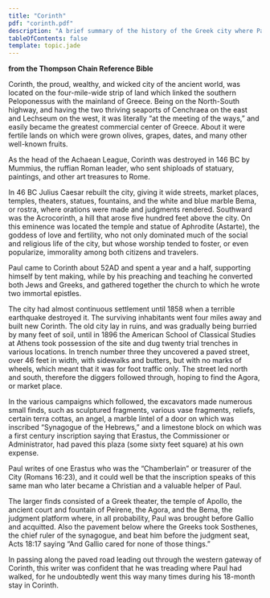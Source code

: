 ```yaml
---
title: "Corinth"
pdf: "corinth.pdf"
description: "A brief summary of the history of the Greek city where Paul stayed 18 months."
tableOfContents: false
template: topic.jade
---
```


**from the Thompson Chain Reference Bible**

Corinth, the proud, wealthy, and wicked city of the ancient world, was
located on the four-mile-wide strip of land which linked the southern
Peloponessus with the mainland of Greece. Being on the North-South
highway, and having the two thriving seaports of Cenchraea on the east
and Lechseum on the west, it was literally “at the meeting of the ways,”
and easily became the greatest commercial center of Greece. About it
were fertile lands on which were grown olives, grapes, dates, and many
other well-known fruits.

As the head of the Achaean League, Corinth was destroyed in 146 BC by
Mummius, the ruffian Roman leader, who sent shiploads of statuary,
paintings, and other art treasures to Rome.

In 46 BC Julius Caesar rebuilt the city, giving it wide streets, market
places, temples, theaters, statues, fountains, and the white and blue
marble Bema, or rostra, where orations were made and judgments rendered.
Southward was the Acrocorinth, a hill that arose five hundred feet above
the city. On this eminence was located the temple and statue of
Aphrodite (Astarte), the goddess of love and fertility, who not only
dominated much of the social and religious life of the city, but whose
worship tended to foster, or even popularize, immorality among both
citizens and travelers.

Paul came to Corinth about 52AD and spent a year and a half, supporting
himself by tent making, while by his preaching and teaching he converted
both Jews and Greeks, and gathered together the church to which he wrote
two immortal epistles.

The city had almost continuous settlement until 1858 when a terrible
earthquake destroyed it. The surviving inhabitants went four miles away
and built new Corinth. The old city lay in ruins, and was gradually
being burried by many feet of soil, until in 1896 the American School of
Classical Studies at Athens took possession of the site and dug twenty
trial trenches in various locations. In trench number three they
uncovered a paved street, over 46 feet in width, with sidewalks and
butters, but with no marks of wheels, which meant that it was for foot
traffic only. The street led north and south, therefore the diggers
followed through, hoping to find the Agora, or market place.

In the various campaigns which followed, the excavators made numerous
small finds, such as sculptured fragments, various vase fragments,
reliefs, certain terra cottas, an angel, a marble lintel of a door on
which was inscribed “Synagogue of the Hebrews,” and a limestone block on
which was a first century inscription saying that Erastus, the
Commissioner or Administrator, had paved this plaza (some sixty feet
square) at his own expense.

Paul writes of one Erastus who was the “Chamberlain” or treasurer of the
City (Romans 16:23), and it could well be that the inscription speaks of
this same man who later became a Christian and a valuable helper of
Paul.

The larger finds consisted of a Greek theater, the temple of Apollo, the
ancient court and fountain of Peirene, the Agora, and the Bema, the
judgment platform where, in all probability, Paul was brought before
Gallio and acquitted. Also the pavement below where the Greeks took
Sosthenes, the chief ruler of the synagogue, and beat him before the
judgment seat, Acts 18:17 saying “And Gallio cared for none of those
things.”

In passing along the paved road leading out through the western gateway
of Corinth, this writer was confident that he was treading where Paul
had walked, for he undoubtedly went this way many times during his
18-month stay in Corinth.

